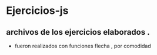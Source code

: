 # Ejercicios-js

## archivos de los ejercicios elaborados . 
- fueron realizados con funciones flecha , por comodidad 
